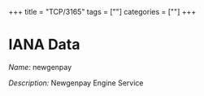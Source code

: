 +++
title = "TCP/3165"
tags = [""]
categories = [""]
+++

# IANA Data

_Name:_ newgenpay

_Description:_ Newgenpay Engine Service

